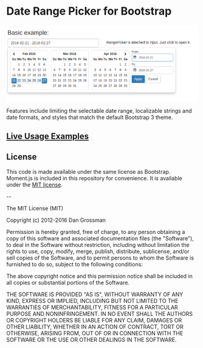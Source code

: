 # Date Range Picker for Bootstrap

![demo](//raw.githubusercontent.com/jgorunova/ga-rangepicker/master/demo.png)

Features include limiting the selectable date range, localizable strings and date formats,
and styles that match the default Bootstrap 3 theme.

## [Live Usage Examples](//jgorunova.github.io/ga-rangepicker/)

## License

This code is made available under the same license as Bootstrap. Moment.js is included in this repository
for convenience. It is available under the [MIT license](//www.opensource.org/licenses/mit-license.php).

--

The MIT License (MIT)

Copyright (c) 2012-2016 Dan Grossman

Permission is hereby granted, free of charge, to any person obtaining a copy
of this software and associated documentation files (the "Software"), to deal
in the Software without restriction, including without limitation the rights
to use, copy, modify, merge, publish, distribute, sublicense, and/or sell
copies of the Software, and to permit persons to whom the Software is
furnished to do so, subject to the following conditions:

The above copyright notice and this permission notice shall be included in
all copies or substantial portions of the Software.

THE SOFTWARE IS PROVIDED "AS IS", WITHOUT WARRANTY OF ANY KIND, EXPRESS OR
IMPLIED, INCLUDING BUT NOT LIMITED TO THE WARRANTIES OF MERCHANTABILITY,
FITNESS FOR A PARTICULAR PURPOSE AND NONINFRINGEMENT. IN NO EVENT SHALL THE
AUTHORS OR COPYRIGHT HOLDERS BE LIABLE FOR ANY CLAIM, DAMAGES OR OTHER
LIABILITY, WHETHER IN AN ACTION OF CONTRACT, TORT OR OTHERWISE, ARISING FROM,
OUT OF OR IN CONNECTION WITH THE SOFTWARE OR THE USE OR OTHER DEALINGS IN
THE SOFTWARE.
